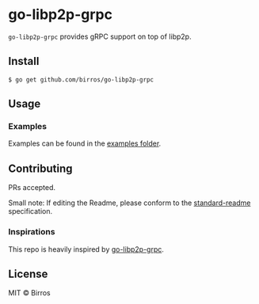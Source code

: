 # go-libp2p-grpc

`go-libp2p-grpc` provides gRPC support on top of libp2p.

## Install

```shell
$ go get github.com/birros/go-libp2p-grpc
```

## Usage

### Examples

Examples can be found in the [examples folder](examples).

## Contributing

PRs accepted.

Small note: If editing the Readme, please conform to the [standard-readme](https://github.com/RichardLitt/standard-readme) specification.

### Inspirations

This repo is heavily inspired by [go-libp2p-grpc](https://github.com/paralin/go-libp2p-grpc).

## License

MIT © Birros
